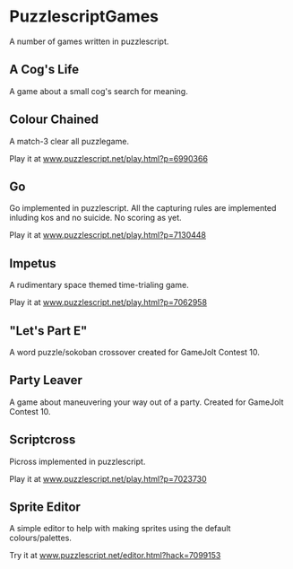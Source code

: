 PuzzlescriptGames
=================

A number of games written in puzzlescript.

A Cog's Life
------------
A game about a small cog's search for meaning.

Colour Chained
--------------
A match-3 clear all puzzlegame.

Play it at www.puzzlescript.net/play.html?p=6990366

Go
--
Go implemented in puzzlescript. All the capturing rules are implemented inluding kos and no suicide. No scoring as yet.

Play it at www.puzzlescript.net/play.html?p=7130448

Impetus
-------
A rudimentary space themed time-trialing game.

Play it at www.puzzlescript.net/play.html?p=7062958

"Let's Part E"
--------------
A word puzzle/sokoban crossover created for GameJolt Contest 10.

Party Leaver
------------
A game about maneuvering your way out of a party. Created for GameJolt Contest 10.

Scriptcross
-----------
Picross implemented in puzzlescript.

Play it at www.puzzlescript.net/play.html?p=7023730

Sprite Editor
-------------
A simple editor to help with making sprites using the default colours/palettes.

Try it at www.puzzlescript.net/editor.html?hack=7099153
